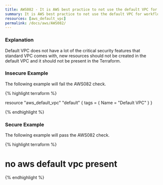 ```yaml
---
title: AWS082 - It is AWS best practice to not use the default VPC for workflows
summary: It is AWS best practice to not use the default VPC for workflows 
resources: [aws_default_vpc] 
permalink: /docs/aws/AWS082/
---
```

### Explanation


Default VPC does not have a lot of the critical security features that standard VPC comes with, new resources should not be created in the default VPC and it should not be present in the Terraform.



### Insecure Example

The following example will fail the AWS082 check.

{% highlight terraform %}

resource "aws_default_vpc" "default" {
	tags = {
	  Name = "Default VPC"
	}
  }

{% endhighlight %}



### Secure Example

The following example will pass the AWS082 check.

{% highlight terraform %}

# no aws default vpc present

{% endhighlight %}



